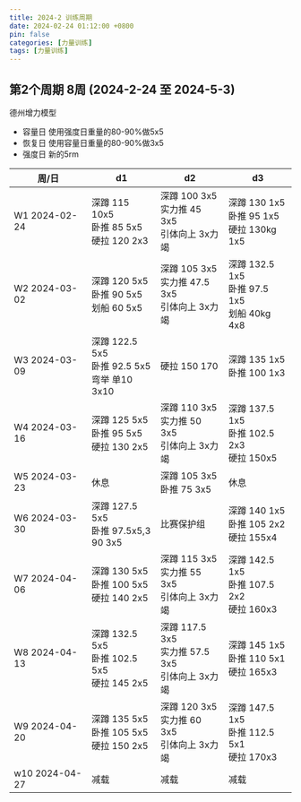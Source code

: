 ```yaml
---
title: 2024-2 训练周期
date: 2024-02-24 01:12:00 +0800
pin: false 
categories: [力量训练]
tags: [力量训练]
---
```


## 第2个周期 8周 (2024-2-24 至 2024-5-3)

德州增力模型
- 容量日 使用强度日重量的80-90%做5x5
- 恢复日 使用容量日重量的80-90%做3x5
- 强度日 新的5rm

|周/日|d1|d2|d3|
|--|--|--|--|
|W1 2024-02-24  |深蹲 115 10x5  <br> 卧推 85 5x5    <br> 硬拉 120 2x3      |深蹲 100 3x5    <br>实力推 45 3x5   <br> 引体向上 3x力竭    |深蹲 130 1x5   <br> 卧推 95 1x5     <br>硬拉 130kg 1x5   |
|W2 2024-03-02  |深蹲 120 5x5   <br> 卧推 90 5x5    <br> 划船 60  5x5      |深蹲 105 3x5    <br>实力推 47.5 3x5 <br> 引体向上 3x力竭    |深蹲 132.5 1x5 <br> 卧推 97.5 1x5   <br>划船 40kg 4x8    |
|W3 2024-03-09  |深蹲 122.5 5x5 <br> 卧推 92.5 5x5  <br> 弯举 单10 3x10    |硬拉 150 170                                               |深蹲 135 1x5   <br> 卧推 100 1x3                        |
|W4 2024-03-16  |深蹲 125 5x5   <br> 卧推 95 5x5    <br> 硬拉 130 2x5      |深蹲 110 3x5    <br>实力推 50 3x5   <br> 引体向上 3x力竭    |深蹲 137.5 1x5 <br> 卧推 102.5 2x3  <br>硬拉 150x5       |
|W5 2024-03-23  |休息                                                     |深蹲 105 3x5    <br>卧推 75 3x5                            |    休息                                                 |
|W6 2024-03-30  |深蹲 127.5 5x5 <br> 卧推 97.5x5,3 <br> 90 3x5             |比赛保护组                                                 |深蹲 140 1x5   <br> 卧推 105 2x2    <br>硬拉 155x4       |
|W7 2024-04-06  |深蹲 130 5x5   <br> 卧推 100 5x5   <br> 硬拉 140 2x5      |深蹲 115 3x5    <br>实力推 55 3x5   <br> 引体向上 3x力竭    |深蹲 142.5 1x5 <br> 卧推 107.5 2x2  <br>硬拉 160x3       |
|W8 2024-04-13  |深蹲 132.5 5x5 <br> 卧推 102.5 5x5 <br> 硬拉 145 2x5      |深蹲 117.5 3x5  <br>实力推 57.5 3x5 <br> 引体向上 3x力竭    |深蹲 145 1x5   <br> 卧推 110 5x1    <br>硬拉 165x3       |
|W9 2024-04-20  |深蹲 135 5x5   <br> 卧推 105 5x5   <br> 硬拉 150 2x5      |深蹲 120 3x5    <br>实力推 60 3x5   <br> 引体向上 3x力竭    |深蹲 147.5 1x5 <br> 卧推 112.5 5x1  <br>硬拉 170x3       |
|w10 2024-04-27 |减载                                                     |减载                                                       |减载                                                    |



